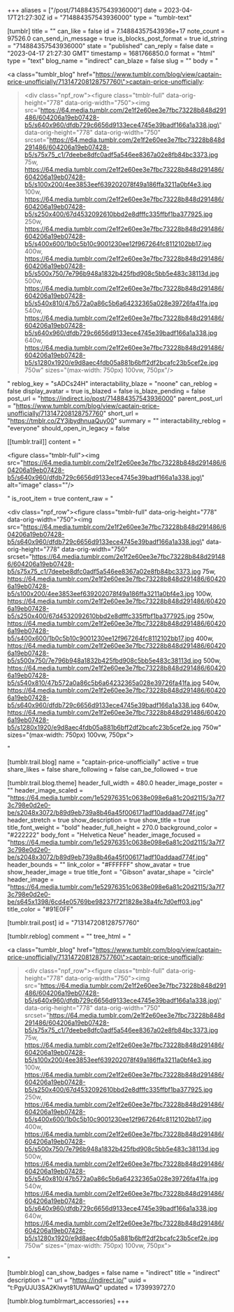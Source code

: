 +++
aliases = ["/post/714884357543936000"]
date = 2023-04-17T21:27:30Z
id = "714884357543936000"
type = "tumblr-text"

[tumblr]
title = ""
can_like = false
id = 7.14884357543936e+17
note_count = 97526.0
can_send_in_message = true
is_blocks_post_format = true
id_string = "714884357543936000"
state = "published"
can_reply = false
date = "2023-04-17 21:27:30 GMT"
timestamp = 1681766850.0
format = "html"
type = "text"
blog_name = "indirect"
can_blaze = false
slug = ""
body = "<p><a class=\"tumblr_blog\" href=\"https://www.tumblr.com/blog/view/captain-price-unofficially/713147208128757760\">captain-price-unofficially</a>:</p><blockquote><div class=\"npf_row\"><figure class=\"tmblr-full\" data-orig-height=\"778\" data-orig-width=\"750\"><img src=\"https://64.media.tumblr.com/2e1f2e60ee3e7fbc73228b848d291486/604206a19eb07428-b5/s640x960/dfdb729c6656d9133ece4745e39badf166a1a338.jpg\" data-orig-height=\"778\" data-orig-width=\"750\" srcset=\"https://64.media.tumblr.com/2e1f2e60ee3e7fbc73228b848d291486/604206a19eb07428-b5/s75x75_c1/7deebe8dfc0adf5a546ee8367a02e8fb84bc3373.jpg 75w, https://64.media.tumblr.com/2e1f2e60ee3e7fbc73228b848d291486/604206a19eb07428-b5/s100x200/4ee3853eef639202078f49a186ffa3211a0bf4e3.jpg 100w, https://64.media.tumblr.com/2e1f2e60ee3e7fbc73228b848d291486/604206a19eb07428-b5/s250x400/67d4532092610bbd2e8dfffc335ffbf1ba377925.jpg 250w, https://64.media.tumblr.com/2e1f2e60ee3e7fbc73228b848d291486/604206a19eb07428-b5/s400x600/1b0c5b10c9001230ee12f967264fc8112102bb17.jpg 400w, https://64.media.tumblr.com/2e1f2e60ee3e7fbc73228b848d291486/604206a19eb07428-b5/s500x750/7e796b948a1832b425fbd908c5bb5e483c38113d.jpg 500w, https://64.media.tumblr.com/2e1f2e60ee3e7fbc73228b848d291486/604206a19eb07428-b5/s540x810/47b572a0a86c5b6a64232365a028e39726fa41fa.jpg 540w, https://64.media.tumblr.com/2e1f2e60ee3e7fbc73228b848d291486/604206a19eb07428-b5/s640x960/dfdb729c6656d9133ece4745e39badf166a1a338.jpg 640w, https://64.media.tumblr.com/2e1f2e60ee3e7fbc73228b848d291486/604206a19eb07428-b5/s1280x1920/e9d8aec4fdb05a881b6bff2df2bcafc23b5cef2e.jpg 750w\" sizes=\"(max-width: 750px) 100vw, 750px\"/></figure></div></blockquote>"
reblog_key = "sADCs24H"
interactability_blaze = "noone"
can_reblog = false
display_avatar = true
is_blazed = false
is_blaze_pending = false
post_url = "https://indirect.io/post/714884357543936000"
parent_post_url = "https://www.tumblr.com/blog/view/captain-price-unofficially/713147208128757760"
short_url = "https://tmblr.co/ZY3jbydhnuaQuy00"
summary = ""
interactability_reblog = "everyone"
should_open_in_legacy = false

[[tumblr.trail]]
content = "<p><figure class=\"tmblr-full\"><img src=\"https://64.media.tumblr.com/2e1f2e60ee3e7fbc73228b848d291486/604206a19eb07428-b5/s640x960/dfdb729c6656d9133ece4745e39badf166a1a338.jpg\" alt=\"image\" class=\"\"/></figure></p>"
is_root_item = true
content_raw = "<p><div class=\"npf_row\"><figure class=\"tmblr-full\" data-orig-height=\"778\" data-orig-width=\"750\"><img src=\"https://64.media.tumblr.com/2e1f2e60ee3e7fbc73228b848d291486/604206a19eb07428-b5/s640x960/dfdb729c6656d9133ece4745e39badf166a1a338.jpg\" data-orig-height=\"778\" data-orig-width=\"750\" srcset=\"https://64.media.tumblr.com/2e1f2e60ee3e7fbc73228b848d291486/604206a19eb07428-b5/s75x75_c1/7deebe8dfc0adf5a546ee8367a02e8fb84bc3373.jpg 75w, https://64.media.tumblr.com/2e1f2e60ee3e7fbc73228b848d291486/604206a19eb07428-b5/s100x200/4ee3853eef639202078f49a186ffa3211a0bf4e3.jpg 100w, https://64.media.tumblr.com/2e1f2e60ee3e7fbc73228b848d291486/604206a19eb07428-b5/s250x400/67d4532092610bbd2e8dfffc335ffbf1ba377925.jpg 250w, https://64.media.tumblr.com/2e1f2e60ee3e7fbc73228b848d291486/604206a19eb07428-b5/s400x600/1b0c5b10c9001230ee12f967264fc8112102bb17.jpg 400w, https://64.media.tumblr.com/2e1f2e60ee3e7fbc73228b848d291486/604206a19eb07428-b5/s500x750/7e796b948a1832b425fbd908c5bb5e483c38113d.jpg 500w, https://64.media.tumblr.com/2e1f2e60ee3e7fbc73228b848d291486/604206a19eb07428-b5/s540x810/47b572a0a86c5b6a64232365a028e39726fa41fa.jpg 540w, https://64.media.tumblr.com/2e1f2e60ee3e7fbc73228b848d291486/604206a19eb07428-b5/s640x960/dfdb729c6656d9133ece4745e39badf166a1a338.jpg 640w, https://64.media.tumblr.com/2e1f2e60ee3e7fbc73228b848d291486/604206a19eb07428-b5/s1280x1920/e9d8aec4fdb05a881b6bff2df2bcafc23b5cef2e.jpg 750w\" sizes=\"(max-width: 750px) 100vw, 750px\"></figure></div></p>"

[tumblr.trail.blog]
name = "captain-price-unofficially"
active = true
share_likes = false
share_following = false
can_be_followed = true

[tumblr.trail.blog.theme]
header_full_width = 480.0
header_image_poster = ""
header_image_scaled = "https://64.media.tumblr.com/1e52976351c0638e098e6a81c20d2115/3a7f73c798e0d2e0-be/s2048x3072/b89d9eb739a8b46a45f006171adf10addaad774f.jpg"
header_stretch = true
show_description = true
show_title = true
title_font_weight = "bold"
header_full_height = 270.0
background_color = "#222222"
body_font = "Helvetica Neue"
header_image_focused = "https://64.media.tumblr.com/1e52976351c0638e098e6a81c20d2115/3a7f73c798e0d2e0-be/s2048x3072/b89d9eb739a8b46a45f006171adf10addaad774f.jpg"
header_bounds = ""
link_color = "#FFFFFF"
show_avatar = true
show_header_image = true
title_font = "Gibson"
avatar_shape = "circle"
header_image = "https://64.media.tumblr.com/1e52976351c0638e098e6a81c20d2115/3a7f73c798e0d2e0-be/s645x1398/6cd4e05769be98237f72f1828e38a4fc7d0eff03.jpg"
title_color = "#91E0FF"

[tumblr.trail.post]
id = "713147208128757760"

[tumblr.reblog]
comment = ""
tree_html = "<p><a class=\"tumblr_blog\" href=\"https://www.tumblr.com/blog/view/captain-price-unofficially/713147208128757760\">captain-price-unofficially</a>:</p><blockquote><div class=\"npf_row\"><figure class=\"tmblr-full\" data-orig-height=\"778\" data-orig-width=\"750\"><img src=\"https://64.media.tumblr.com/2e1f2e60ee3e7fbc73228b848d291486/604206a19eb07428-b5/s640x960/dfdb729c6656d9133ece4745e39badf166a1a338.jpg\" data-orig-height=\"778\" data-orig-width=\"750\" srcset=\"https://64.media.tumblr.com/2e1f2e60ee3e7fbc73228b848d291486/604206a19eb07428-b5/s75x75_c1/7deebe8dfc0adf5a546ee8367a02e8fb84bc3373.jpg 75w, https://64.media.tumblr.com/2e1f2e60ee3e7fbc73228b848d291486/604206a19eb07428-b5/s100x200/4ee3853eef639202078f49a186ffa3211a0bf4e3.jpg 100w, https://64.media.tumblr.com/2e1f2e60ee3e7fbc73228b848d291486/604206a19eb07428-b5/s250x400/67d4532092610bbd2e8dfffc335ffbf1ba377925.jpg 250w, https://64.media.tumblr.com/2e1f2e60ee3e7fbc73228b848d291486/604206a19eb07428-b5/s400x600/1b0c5b10c9001230ee12f967264fc8112102bb17.jpg 400w, https://64.media.tumblr.com/2e1f2e60ee3e7fbc73228b848d291486/604206a19eb07428-b5/s500x750/7e796b948a1832b425fbd908c5bb5e483c38113d.jpg 500w, https://64.media.tumblr.com/2e1f2e60ee3e7fbc73228b848d291486/604206a19eb07428-b5/s540x810/47b572a0a86c5b6a64232365a028e39726fa41fa.jpg 540w, https://64.media.tumblr.com/2e1f2e60ee3e7fbc73228b848d291486/604206a19eb07428-b5/s640x960/dfdb729c6656d9133ece4745e39badf166a1a338.jpg 640w, https://64.media.tumblr.com/2e1f2e60ee3e7fbc73228b848d291486/604206a19eb07428-b5/s1280x1920/e9d8aec4fdb05a881b6bff2df2bcafc23b5cef2e.jpg 750w\" sizes=\"(max-width: 750px) 100vw, 750px\"></figure></div></blockquote>"

[tumblr.blog]
can_show_badges = false
name = "indirect"
title = "indirect"
description = ""
url = "https://indirect.io/"
uuid = "t:PgyUJU3SA2Klwyt81UWAwQ"
updated = 1739939727.0

[tumblr.blog.tumblrmart_accessories]
+++
